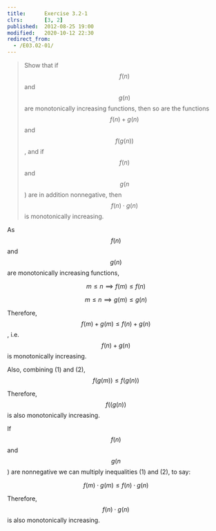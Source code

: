 ```yaml
---
title:      Exercise 3.2-1
clrs:       [3, 2]
published:  2012-08-25 19:00
modified:   2020-10-12 22:30
redirect_from:
  - /E03.02-01/
---
```


> Show that if $$f(n)$$ and $$g(n)$$ are monotonically increasing functions, then so are the functions $$f(n) + g(n)$$ and $$f(g(n))$$, and if $$f(n)$$ and $$g(n$$) are in addition nonnegative, then $$f(n) \cdot g(n)$$ is monotonically increasing.

As $$f(n)$$ and $$g(n)$$ are monotonically increasing functions,

$$m \le n \implies f(m) \le f(n) \tag {1}$$

$$m \le n \implies g(m) \le g(n) \tag {2}$$

Therefore, $$f(m) + g(m) \le f(n) + g(n)$$, i.e. $$f(n) + g(n)$$ is monotonically increasing.

Also, combining (1) and (2), $$f(g(m)) \le f(g(n))$$

Therefore, $$f((g(n))$$ is also monotonically increasing.

If $$f(n)$$ and $$g(n$$) are nonnegative we can multiply inequalities (1) and (2), to say:

$$f(m) \cdot g(m) \le f(n) \cdot g(n)$$

Therefore, $$f(n) \cdot g(n)$$ is also monotonically increasing.
